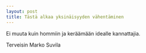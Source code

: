 ```yaml
---
layout: post
title: Tästä alkaa yksinäisyyden vähentäminen
---
```


Ei muuta kuin hommiin ja keräämään idealle kannattajia.

Terveisin Marko Suvila
